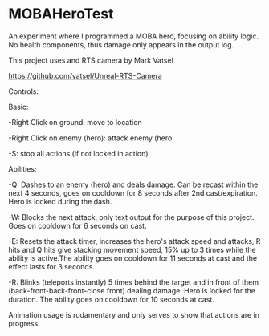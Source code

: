 # MOBAHeroTest

An experiment where I programmed a MOBA hero, focusing on ability logic. No health components, thus damage only appears in the output log.

This project uses and RTS camera by Mark Vatsel

https://github.com/vatsel/Unreal-RTS-Camera

Controls:

Basic:

-Right Click on ground: move to location

-Right Click on enemy (hero): attack enemy (hero

-S: stop all actions (if not locked in action)

Abilities:

-Q: Dashes to an enemy (hero) and deals damage. Can be recast within the next 4 seconds, goes on cooldown for 8 seconds after 2nd cast/expiration.
Hero is locked during the dash.

-W: Blocks the next attack, only text output for the purpose of this project. Goes on cooldown for 6 seconds on cast.

-E: Resets the attack timer, increases the hero's attack speed and attacks, R hits and Q hits give stacking movement speed, 15% up to 3 times while the ability is active.The ability goes on cooldown for 11 seconds at cast and the effect lasts for 3 seconds. 

-R: Blinks (teleports instantly) 5 times behind the target and in front of them (back-front-back-front-close front) dealing damage. Hero is locked for the duration.
The ability goes on cooldown for 10 seconds at cast.

Animation usage is rudamentary and only serves to show that actions are in progress.
